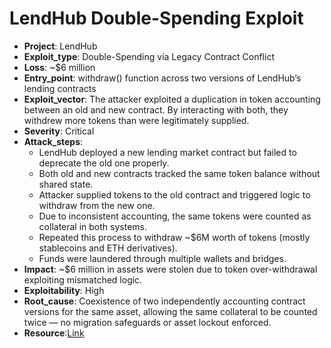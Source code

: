 # LendHub Double-Spending Exploit 

- **Project**: LendHub
- **Exploit_type**: Double-Spending via Legacy Contract Conflict
- **Loss**: ~$6 million
- **Entry_point**: withdraw() function across two versions of LendHub’s lending contracts
- **Exploit_vector**: The attacker exploited a duplication in token accounting between an old and new contract. By interacting with both, they withdrew more tokens than were legitimately supplied.
- **Severity**: Critical
- **Attack_steps**:
    - LendHub deployed a new lending market contract but failed to deprecate the old one properly.
    - Both old and new contracts tracked the same token balance without shared state.
    - Attacker supplied tokens to the old contract and triggered logic to withdraw from the new one.
    - Due to inconsistent accounting, the same tokens were counted as collateral in both systems.
    - Repeated this process to withdraw ~$6M worth of tokens (mostly stablecoins and ETH derivatives).
    - Funds were laundered through multiple wallets and bridges.
- **Impact**: ~$6 million in assets were stolen due to token over-withdrawal exploiting mismatched logic.
- **Exploitability**: High
- **Root_cause**: Coexistence of two independently accounting contract versions for the same asset, allowing the same collateral to be counted twice — no migration safeguards or asset lockout enforced.
- **Resource**:[Link](https://cointelegraph.com/news/lendhub-protocol-exploiters-spotted-shifting-3-85m-into-tornado-cash)